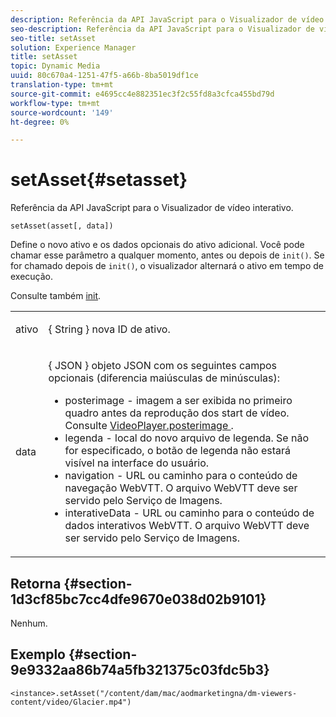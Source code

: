```yaml
---
description: Referência da API JavaScript para o Visualizador de vídeo interativo.
seo-description: Referência da API JavaScript para o Visualizador de vídeo interativo.
seo-title: setAsset
solution: Experience Manager
title: setAsset
topic: Dynamic Media
uuid: 80c670a4-1251-47f5-a66b-8ba5019df1ce
translation-type: tm+mt
source-git-commit: e4695cc4e882351ec3f2c55fd8a3cfca455bd79d
workflow-type: tm+mt
source-wordcount: '149'
ht-degree: 0%

---
```



# setAsset{#setasset}

Referência da API JavaScript para o Visualizador de vídeo interativo.

`setAsset(asset[, data])`

Define o novo ativo e os dados opcionais do ativo adicional. Você pode chamar esse parâmetro a qualquer momento, antes ou depois de `init()`. Se for chamado depois de `init()`, o visualizador alternará o ativo em tempo de execução.

Consulte também [init](../../../c-html5-aem-asset-viewers/c-html5-aem-int-video/c-html5-aem-int-video-javascriptapiref/r-html5-aem-int-video-javascriptapiref-init.md#reference-aee94dd92a28410784f7a1792e28683b).

<table id="table_896DFF34A68A403DB93A6D597461A573"> 
 <tbody> 
  <tr> 
   <td colname="col1"> <p> <span class="codeph"> ativo  </span> </p> </td> 
   <td colname="col2"> <p>{ <span class="codeph"> String </span>} nova ID de ativo. </p> </td> 
  </tr> 
  <tr> 
   <td colname="col1"> <p> <span class="codeph"> data  </span> </p> </td> 
   <td colname="col2"> <p> { <span class="codeph"> JSON </span>} objeto JSON com os seguintes campos opcionais (diferencia maiúsculas de minúsculas): </p> <p> 
     <ul id="ul_924FB99ACF0F43699CD229593F1C1384"> 
      <li id="li_F3CFEF28BCB7450991EFE0BD4EB28E36"> <span class="codeph"> posterimage  </span> - imagem a ser exibida no primeiro quadro antes da reprodução dos start de vídeo. Consulte <a href="../../../c-html5-aem-asset-viewers/c-html5-aem-int-video/r-html5-aem-int-video-config-attrib/r-html5-aem-int-video-config-attrib-videoplayer-posterimage.md#reference-8e8e2b3e7e9c4ee8b6dadf90cef494f7" format="dita" scope="local"> VideoPlayer.posterimage </a>. </li> 
      <li id="li_D6C3E543C70942C582020780E2DF74C8"> <span class="codeph"> legenda  </span> - local do novo arquivo de legenda. Se não for especificado, o botão de legenda não estará visível na interface do usuário. </li> 
      <li id="li_BF866BD7275E450EA08A0E72FAA9D3AE"> <span class="codeph"> navigation  </span> - URL ou caminho para o conteúdo de navegação WebVTT. O arquivo WebVTT deve ser servido pelo Serviço de Imagens. </li> 
      <li id="li_0C0EC5AB00554EC6AA01F60684A40213"> <span class="codeph"> interativeData  </span> - URL ou caminho para o conteúdo de dados interativos WebVTT. O arquivo WebVTT deve ser servido pelo Serviço de Imagens. </li> 
     </ul> </p> </td> 
  </tr> 
 </tbody> 
</table>

## Retorna {#section-1d3cf85bc7cc4dfe9670e038d02b9101}

Nenhum.

## Exemplo {#section-9e9332aa86b74a5fb321375c03fdc5b3}

```
<instance>.setAsset("/content/dam/mac/aodmarketingna/dm-viewers-content/video/Glacier.mp4")
```

